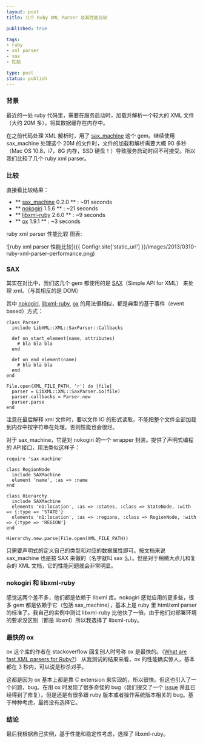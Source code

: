 ```yaml
---
layout: post
title: 几个 Ruby XML Parser 及其性能比较

published: true

tags:
- ruby
- xml parser
- sax
- 性能

type: post
status: publish
---
```


### 背景

最近的一处 ruby 代码里，需要在服务启动时，加载并解析一个较大的 XML 文件（大约 20M 多），将其数据缓存在内存中。

在之前代码处理 XML 解析时，用了 [sax_machine](https://github.com/pauldix/sax-machine) 这个 gem。继续使用 sax_machine 处理这个 20M 的文件时，文件的加载和解析需要大概 90 多秒（Mac OS 10.8，i7，8G 内存，SSD 硬盘！）导致服务启动时间不可接受。所以我们比较了几个 ruby xml parser。

### 比较

直接看比较结果：

* ** [sax_machine](https://github.com/pauldix/sax-machine) 0.2.0 ** : ~91 seconds
* ** [nokogiri](http://nokogiri.org/) 1.5.6 ** : ~21 seconds
* ** [libxml-ruby](https://github.com/xml4r/libxml-ruby) 2.6.0 ** : ~9 seconds
* ** [ox](https://github.com/ohler55/ox) 1.9.1 ** : ~3 seconds

ruby xml parser 性能比较 图表:

<!-- more -->

![ruby xml parser 性能比较]({{ Configr.site['static_url'] }}/images/2013/0310-ruby-xml-parser-performance.png)

### SAX

其实在对比中，我们这几个 gem 都使用的是 [SAX](http://zh.wikipedia.org/wiki/SAX)（Simple API for XML） 来处理 xml。（与其相反的是 DOM）

其中 [nokogiri](http://nokogiri.org/), [libxml-ruby](https://github.com/xml4r/libxml-ruby), [ox](https://github.com/ohler55/ox) 的用法很相似，都是典型的基于事件（event based）方式：

    class Parser
      include LibXML::XML::SaxParser::Callbacks

      def on_start_element(name, attributes)
        # bla bla bla
      end

      def on_end_element(name)
        # bla bla bla
      end
    end

    File.open(XML_FILE_PATH, 'r') do |file|
      parser = LibXML::XML::SaxParser.io(file)
      parser.callbacks = Parser.new
      parser.parse
    end

注意在最后解释 xml 文件时，要以文件 IO 的形式读取，不能把整个文件全部加载到内存中按字符串在处理，否则性能也会很烂。

对于 sax_machine，它是对 nokogiri 的一个 wrapper 封装。提供了声明式编程的 API接口，用法类似这样子：

    require 'sax-machine'

    class RegionNode
      include SAXMachine
      element 'name', :as => :name
    end

    class Hierarchy
      include SAXMachine
      elements 'n1:location', :as => :states, :class => StateNode, :with => {:type => 'STATE'}
      elements 'n1:location', :as => :regions, :class => RegionNode, :with => {:type => 'REGION'}
    end

    Hierarchy.new.parse(File.open(XML_FILE_PATH))

只需要声明式的定义自己的类型和对应的数据属性即可。按文档来说 sax_machine 也是按 SAX 来做的（名字就叫 sax 么）。但是对于稍微大点儿和复杂的 XML 文档，它的性能问题就会非常明显。

### nokogiri 和 libxml-ruby

感觉这两个差不多，他们都是依赖于 libxml 库。nokogiri 感觉应用的更多些，很多 gem 都是依赖于它（包括 sax_machine），基本上是 ruby 里 html/xml parser 的标准了。我自己的实例中测试 libxml-ruby 比他快了一倍。由于他们对部署环境的要求没区别（都是 libxml）所以我选择了 libxml-ruby。

### 最快的 ox

ox 这个库的作者在 stackoverflow 回复别人时号称 ox 是最快的。（[What are fast XML parsers for Ruby?](http://stackoverflow.com/a/7562820)） 从我测试的结果来看，ox 的性能确实惊人，基本都在 3 秒内，可以说是秒杀对手。

这都是因为 ox 基本上都是靠 C extension 来实现的，所以很快。但这也引入了一个问题，bug。在用 ox 时发现了很多奇怪的 bug（我们提交了一个 [issue](https://github.com/ohler55/ox/issues/46) 并且已经得到了修复）。但是还是有很多跟 ruby 版本或者操作系统版本相关的 bug。基于种种考虑，最终没有选择它。

### 结论

最后我根据自己实例，基于性能和稳定性考虑，选择了 libxml-ruby。

